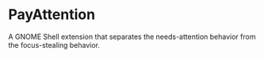 # PayAttention
A GNOME Shell extension that separates the needs-attention behavior from the focus-stealing behavior.
